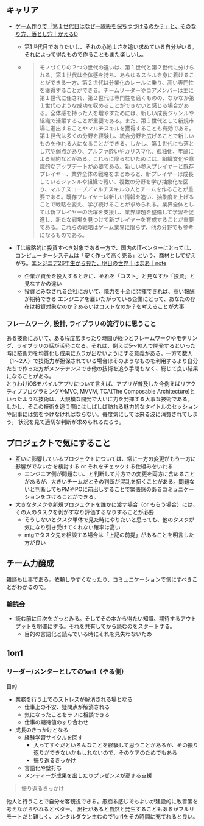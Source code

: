 ## キャリア

* [ゲーム作りで「第１世代目はなぜ一線級を保ちつづけるのか？」と、そのなり方、落とし穴｜かえるD](https://note.com/kaerusanu/n/n6a5de71356e8)
  * 第1世代目でありたいし、それの心地よさを追い求めている自分がいる。それによって得たもので作ることもまた楽しいし。
  * > モノづくりの２つの世代の違いは、第１世代と第２世代に分けられる。第１世代は全体感を持ち、あらゆるスキルを身に着けることができる一方、第２世代は分業化のレールに乗り、高い専門性を獲得することができる。チームリーダーやコアメンバーは主に第１世代に任され、第２世代は専門性を磨くものの、なかなか第１世代のような成功を収めることができないと感じる場合がある。全体感を持った人を増やすためには、新しい成長ジャンルや組織で活躍することが重要である。また、第１世代として新規市場に進出することやマルチスキルを獲得することも有効である。第１世代は多くの分野を経験し、統合分野を広げることで新しいものを作れる人になることができる。しかし、第１世代にも落とし穴や弱点があり、アルファ酔いやカリスマ化、孤独化、年齢による制約などがある。これらに陥らないためには、組織文化や意識的なアップデートが必要である。新しい参入プレイヤーと既存プレイヤー、業界全体の戦略をまとめると、新プレイヤーは成長しているジャンルや組織で戦い、複数の分野を学び抽象化を図り、マルチスコープ／マルチスキルの人とチームを作ることが重要である。既存プレイヤーは新しい情報を追い、抽象度を上げることで戦略を変え、学び続けることが求められる。業界全体としては新プレイヤーの活躍を支援し、業界課題を整備して学習を促進し、新たな戦場を見つけて新プレイヤーを育成することが重要である。これらの戦略はゲーム業界に限らず、他の分野でも参考になるものである。

* ITは戦略的に投資すべき対象である一方で、国内のITベンターにとっては、コンピューターシステムは「安く作って高く売る」という、商材として捉えがち。[エンジニア26年生から見た、明日の世界｜はまあ｜note](https://note.com/motekawa/n/ne3f74b333241)
  * 企業が資金を投入するときに、それを「コスト」と見なすか「投資」と見なすかの違い
  * 投資とみなされる会社において、能力を十全に発揮できれば、高い報酬が期待できる
    エンジニアを雇いたがっている企業にとって、あなたの存在は投資対象なのか？あるいはコストなのか？を考えることが大事

### フレームワーク, 設計, ライブラリの流行りに思うこと  

ある技術において、ある程度広まったり時間が経つとフレームワークやモデリング、ライブラリの話が活発になる。それは、例えば5〜10人で開発するといった時に技術力を均質化し成果にムラが出ないようにする意義がある。一方で数人（1〜2人）で技術力が担保されている場合はそのようなものを利用するより自分たちで作った方がメンテナンスでき他の技術を追う手間もなく、総じて良い結果になることがある。  
とりわけiOSモバイルアプリについて言えば、アプリが普及した今例えばリアクティブプログラミングやMVC, MVVM, TCA(The Composable Architecture)といったような技術は、大規模な開発で大いに力を発揮する大事な技術である。  
しかし、そこの技術を追う際にはしばしば訪れる魅力的なタイトルのセッションや記事には気をつけなければならない。毎度気にしては来る波に消費されてしまう。
状況を見て適切な判断が求められるだろう。

## プロジェクトで気にすること

* 互いに影響しているプロジェクトについては、常に一方の変更がもう一方に影響がでないかを検討する or それをチェックする仕組みをいれる
  * エンジニア側が問題ない、と判断して片方での変更を両方に含めることがあるが、大きいチームだとその判断が混乱を招くことがある。問題ないと判断してもPMやPOに前出しすることで緊張感のあるコミュニケーションをさけることができる。
* 大きなタスクや新規プロジェクトを誰かに渡す場合（or もらう場合）には、その人のタスクを剥がすなり評価するなりすることが必要
  * そうしないとタスク単体で見た時にやりたいと思っても、他のタスクが気になり引き受けてくれない確率は高い
  * mtgでタスク先を相談する場合は「上記の前提」があることを明言した方が良い

## チーム力醸成

雑談も仕事である。依頼しやすくなったり、コミュニケーションで気にすべきことがわかるので。

### 輪読会

* 読む前に目次をざっとみる。そしてその本から得たい知識、期待するアウトプットを明確にする。それを共有してから読むのをスタートする。
  * 目的の言語化と読んでいる時にそれを見失わないため

## 1on1

### リーダー/メンターとしての1on1（やる側）

目的

* 業務を行う上でのストレスが解消される場となる
  * 仕事上の不安、疑問点が解消される
  * 気になったことをラフに相談できる
  * 仕事の期待値のすり合わせ
* 成長のきっかけとなる
  * 経験学習サイクルを回す
    * 入ってすぐだといろんなことを経験して思うことがあるが、その振り返りができないかもしれないので、そのケアのためでもある
    * 振り返るきっかけ
  * 言語化や壁打ち
  * メンティーが成果を出したりプレゼンスが高まる支援

> 振り返るきっかけ

他人と行うことで自分を客観視できる。愚痴る感じでもよいが建設的に改善策を考えながらやれるとベター。
出社があると自然と発生することもあるがフルリモートだと難しく、メンタルダウン生むので1on1をその時間に充てれると良い。

